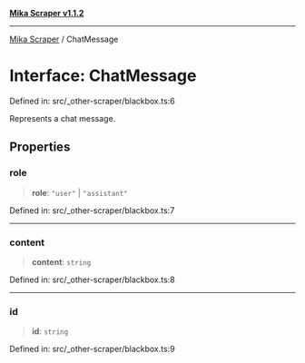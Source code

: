 [**Mika Scraper v1.1.2**](../README.md)

***

[Mika Scraper](../README.md) / ChatMessage

# Interface: ChatMessage

Defined in: src/\_other-scraper/blackbox.ts:6

Represents a chat message.

## Properties

### role

> **role**: `"user"` \| `"assistant"`

Defined in: src/\_other-scraper/blackbox.ts:7

***

### content

> **content**: `string`

Defined in: src/\_other-scraper/blackbox.ts:8

***

### id

> **id**: `string`

Defined in: src/\_other-scraper/blackbox.ts:9
